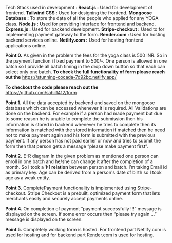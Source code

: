 Tech Stack used in development : 
	**React.js :**
			Used for development of frontend.
	**Tailwind CSS :**
			Used for designing the frontend.
	**Mongoose Database :**
			To store the data of all the people who applied for any YOGA class.
	**Node.js :**
			Used for providing interface for frontend and backend.
	**Express.js :**
			Used for backend development.
	**Stripe-checkout :**
			Used to for implementing payment gateway to the form.
	**Render.com :**
			Used for hosting backend services online.
	**Netlify.com :**
			Used for hosting frontend applications online.

**Point 0.**
As given in the problem the fees for the yoga class is 500 INR. So in the payment function i fixed payment to 500/-.
One person is allowed in one batch so I provide all batch timing in the drop down button so that each can select only one batch.
**To check the full functionality of form please reach out the** 
https://stunning-cocada-7d92bc.netlify.app/ 

**To checkout the code please reach out the** 
https://github.com/sahil1412/form

**Point 1.**
 All the data accepted by backend and saved on the mongoose database which can be accessed whenever it is required.
All Validations are done on the backend. For example if a person had made payment but due to some reason he is unable to complete the submission then his information is stored in backend whenever he tries to complete then its information is matched with the stored information if matched then he need not to make payment again and his form is submitted with the previous payment.
If any person has not paid earlier or now  and tries to submit the form then that person gets a message “please make payment first”.

**Point 2.**
E-R diagram
In the given problem as mentioned one person can enroll in one batch and he/she can change it after the completion of a month.
So I took a **1:1 relation** between person and batch.
I’m taking Email id as primary key.
Age can be derived from a person's date of birth so I took age as a weak entity.

**Point 3.**
CompletePayment functionality is implemented using Stripe-checkout. Stripe Checkout is a prebuilt, optimized payment form that lets merchants easily and securely accept payments online. 

**Point 4.**
On completion of payment “payment successfully !!!” message is displayed on the screen.
If some error occurs then “please try again …” message is displayed on the screen.

**Point 5.**
Completely working form is hosted. For frontend part Netlify.com is used for hosting and for backend part Render.com is used for hosting.
